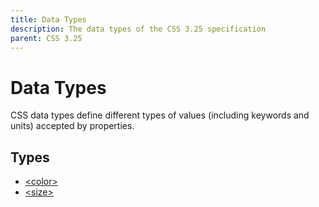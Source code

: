 ```yaml
---
title: Data Types
description: The data types of the CSS 3.25 specification
parent: CSS 3.25
---
```

# Data Types

CSS data types define different types of values (including keywords and units) accepted by properties.

## Types

- [\<color>](color.md)
- [\<size>](size.md)